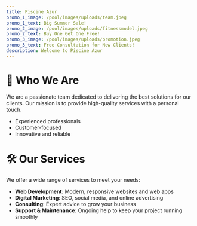 ```yaml
---
title: Piscine Azur
promo_1_image: /pool/images/uploads/team.jpeg
promo_1_text: Big Summer Sale!
promo_2_image: /pool/images/uploads/fitnessmodel.jpeg
promo_2_text: Buy One Get One Free!
promo_3_image: /pool/images/uploads/promotion.jpeg
promo_3_text: Free Consultation for New Clients!
description: Welcome to Piscine Azur
---
```


# 👥 Who We Are

We are a passionate team dedicated to delivering the best solutions for our clients. Our mission is to provide high-quality services with a personal touch.

- Experienced professionals
- Customer-focused
- Innovative and reliable

# 🛠️ Our Services

We offer a wide range of services to meet your needs:

- **Web Development**: Modern, responsive websites and web apps
- **Digital Marketing**: SEO, social media, and online advertising
- **Consulting**: Expert advice to grow your business
- **Support & Maintenance**: Ongoing help to keep your project running smoothly
